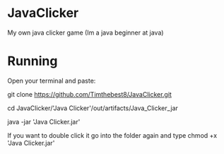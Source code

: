 # JavaClicker
My own java clicker game (Im a java beginner at java)

# Running
Open your terminal and paste:

git clone https://github.com/Timthebest8/JavaClicker.git

cd JavaClicker/'Java Clicker'/out/artifacts/Java_Clicker_jar

java -jar 'Java Clicker.jar'


If you want to double click it go into the folder again and type chmod +x 'Java Clicker.jar'
